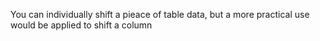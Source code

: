 You can individually shift a pieace of table data, but a more practical use would be applied to shift a column
